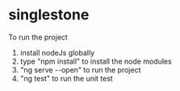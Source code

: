 # singlestone
To  run the project 
1. install nodeJs globally
2. type "npm install" to install the node modules  
3. "ng serve --open" to run the project
4. "ng test" to run the unit test
